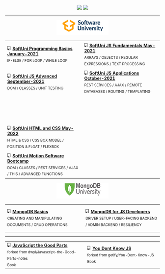 
<p align="center">
   <img src="https://github-readme-stats.vercel.app/api?username=MiroRuskov&count_private=true&show_icons=true" height="145px" >
   <img src="https://github-readme-stats.vercel.app/api/top-langs/?username=MiroRuskov&layout=compact" height="145px" >
</p>

<hr></hr>

<div align="center" style="height:55px">
   <a href="https://softuni.bg/">
      <img src="https://github.com/MiroRuskov/MiroRuskov/blob/main/images/logo/SoftUni.png">
   </a>
</div>

<table width="100%">
   <tr height="90px">
      <td width="430px">
         <img src="https://raw.githubusercontent.com/MiroRuskov/MiroRuskov/main/images/repo.png" height="13px">
         <a font-weight="500" href="https://github.com/MiroRuskov/SoftUni-Programming-Basics-January-2021">  <strong>SoftUni Programming Basics January-2021 </strong>
         </a>
         <div><sub>IF-ELSE / FOR LOOP / WHILE LOOP</sub></div>
         <div>
         </div>
      </td>
      <td width="430px">
         <img src="https://raw.githubusercontent.com/MiroRuskov/MiroRuskov/main/images/repo.png" height="13px">
         <a href="https://github.com/MiroRuskov/SoftUni-JS-Fundamentals-May-2021"><strong>SoftUni JS Fundamentals May-2021</strong>
         </a>
         <div><sub>ARRAYS / OBJECTS / REGULAR EXPRESSIONS / TEXT PROCESSING</sub></div>
         <div>
         </div>
      </td>
   </tr>
   <tr  height="90px">
      <td>
         <img src="https://raw.githubusercontent.com/MiroRuskov/MiroRuskov/main/images/repo.png" height="13px">
         <a href="https://github.com/MiroRuskov/SoftUni-JS-Advanced-September-2021"> <strong>SoftUni JS Advanced September-2021</strong>
         </a>
         <div><sub>DOM / CLASSES / UNIT TESTING</sub></div>
         <div>
         </div>
      </td>
      <td>
         <img src="https://raw.githubusercontent.com/MiroRuskov/MiroRuskov/main/images/repo.png" height="13px">
         <a href="https://github.com/MiroRuskov/SoftUni-JS-Applications-October-2021">   <strong>SoftUni JS Applications October-2021</strong>
         </a>
         <div><sub>REST SERVICES / AJAX / REMOTE DATABASES / ROUTING / TEMPLATING</sub></div>
         <div>
         </div>
      </td>
   </tr>
   <tr height="90px">
    <!--
      <td>
         <img src="https://raw.githubusercontent.com/MiroRuskov/MiroRuskov/main/images/repo.png" height="13px">
         <a href="https://github.com/MiroRuskov/SoftUni-Web-JS-Januari-2022"><strong>SoftUni Web JS Januari-2022</strong>
         </a>
         <div><sub>COMPONENTS / ROUTING / SPA / FORMS / REACT HOOKS</sub></div>
         <div>
         </div>
      </td> -->
   </tr>
   <tr  height="90px">
      <td>
         <img src="https://raw.githubusercontent.com/MiroRuskov/MiroRuskov/main/images/repo.png" height="13px">
         <a href="https://github.com/MiroRuskov/SoftUni-HTML-and-CSS-May-2022"> <strong>SoftUni HTML and CSS May-2022</strong>
         </a>
         <div><sub>HTML & CSS / CSS BOX MODEL / POSITION & FLOAT / FLEXBOX</sub></div>
         <div>
         </div>
      </td>
         </tr>
   <tr   height="90px">
           <td>
         <img src="https://raw.githubusercontent.com/MiroRuskov/MiroRuskov/main/images/repo.png" height="13px">
         <a href="https://github.com/MiroRuskov/SoftUni-Motion-Software-Bootcamp"> <strong>SoftUni Motion Software Bootcamp</strong>
         </a>
         <div><sub>DOM / CLASSES / REST SERVICES / AJAX / THIS / ADVANCED FUNCTIONS</sub></div>
         <div>
         </div>
      </td>
   </tr>
    
</table>

<div align="center" style="height:55px">
   <a href="https://university.mongodb.com/courses/catalog">
      <img src="https://github.com/MiroRuskov/MiroRuskov/blob/main/images/logo/MongoDB.png">
   </a>
</div>

<table width="100%">
   <tr height="90px">
      <td  width="430px">
         <img src="https://raw.githubusercontent.com/MiroRuskov/MiroRuskov/main/images/repo.png" height="13px">
         <a href="https://university.mongodb.com/course_completion/a2175fa8-a72e-4273-bc79-3ae9c191e3d1?utm_source=copy&utm_medium=social&utm_campaign=university_social_sharing"> <strong>MongoDB Basics</strong>
         </a>
         <div> <sub>CREATING AND MANIPULATING DOCUMENTS / CRUD OPERATIONS </sub> </div>
         <div>
         </div>
      </td>
      <td  width="430px">
         <img src="https://raw.githubusercontent.com/MiroRuskov/MiroRuskov/main/images/repo.png" height="13px">
         <a href="https://github.com/MiroRuskov/MongoDB-for-Javascript-Developers"> <strong>MongoDB for JS Developers</strong></a>
         <div><sub>DRIVER SETUP / USER-FACING BACKEND / ADMIN BACKEND / RESILIENCY</sub></div>
         <div>
         </div>
      </td>
   </tr>
</table>

<hr></hr>

<table width="100%">
   <tr height="90px">
      <td  width="430px">
         <img src="https://raw.githubusercontent.com/MiroRuskov/MiroRuskov/main/images/repo.png" height="13px">
         <a href="https://github.com/MiroRuskov/Javascript-the-Good-Parts"> <strong>JavaScript the Good Parts</strong></a>
         <div> <sub>forked from dwyl/Javascript-the-Good-Parts-notes</sub> </div>
         <div>
            <sub> Book  </sub>
         </div>
      </td>
      <td  width="430px">
         <img src="https://raw.githubusercontent.com/MiroRuskov/MiroRuskov/main/images/repo.png" height="13px">
         <a href="https://github.com/MiroRuskov/You-Dont-Know-JS"> <strong>You Dont Know JS</strong></a>
         <div><sub>forked from getify/You-Dont-Know-JS</sub></div>
         <div>
            <sub>Book</sub>
         </div>
      </td>
   </tr>
</table>
